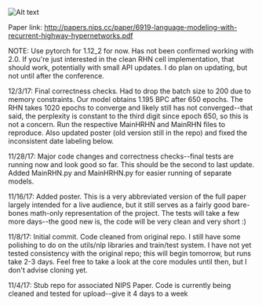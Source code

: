 ![Alt text](poster.png?raw=true "Title")

Paper link: http://papers.nips.cc/paper/6919-language-modeling-with-recurrent-highway-hypernetworks.pdf

NOTE: Use pytorch for 1.12_2 for now. Has not been confirmed working with 2.0. If you're just interested in the clean RHN cell implementation, that should work, potentially with small API updates. I do plan on updating, but not until after the conference.

12/3/17: Final correctness checks. Had to drop the batch size to 200 due to memory constraints. Our model obtains 1.195 BPC after 650 epochs. The RHN takes 1020 epochs to converge and likely still has not converged--that said, the perplexity is constant to the third digit since epoch 650, so this is not a concern. Run the respective MainHRHN and MainRHN files to reproduce. Also updated poster (old version still in the repo) and fixed the inconsistent date labeling below.

11/28/17: Major code changes and correctness checks--final tests are running now and look good so far. This should be the second to last update. Added MainRHN.py and MainHRHN.py for easier running of separate models. 

11/16/17: Added poster. This is a very abbreviated version of the full paper largely intended for a live audience, but it still serves as a fairly good bare-bones math-only representation of the project. The tests will take a few more days--the good new is, the code will be very clean and very short :)

11/8/17: Initial commit. Code cleaned from original repo. I still have some polishing to do on the utils/nlp libraries and train/test system. I have not yet tested consistency with the original repo; this will begin tomorrow, but runs take 2-3 days. Feel free to take a look at the core modules until then, but I don't advise cloning yet.

11/4/17: Stub repo for associated NIPS Paper. Code is currently being cleaned and tested for upload--give it 4 days to a week
